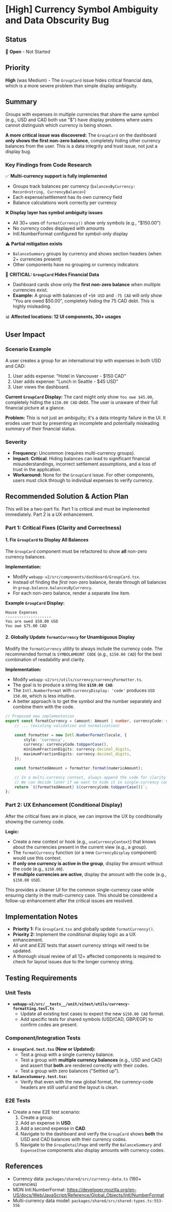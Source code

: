 # [High] Currency Symbol Ambiguity and Data Obscurity Bug

## Status
🔴 **Open** - Not Started

## Priority
**High** (was Medium) - The `GroupCard` issue hides critical financial data, which is a more severe problem than simple display ambiguity.

## Summary
Groups with expenses in multiple currencies that share the same symbol (e.g., USD and CAD both use "$") have display problems where users cannot distinguish which currency is being shown.

**A more critical issue was discovered:** The `GroupCard` on the dashboard **only shows the first non-zero balance**, completely hiding other currency balances from the user. This is a data integrity and trust issue, not just a display bug.

### Key Findings from Code Research

✅ **Multi-currency support is fully implemented**
- Groups track balances per currency (`balancesByCurrency: Record<string, CurrencyBalance>`)
- Each expense/settlement has its own currency field
- Balance calculations work correctly per currency

❌ **Display layer has symbol ambiguity issues**
- All 30+ uses of `formatCurrency()` show only symbols (e.g., "$150.00")
- No currency codes displayed with amounts
- Intl.NumberFormat configured for symbol-only display

⚠️ **Partial mitigation exists**
- `BalanceSummary` groups by currency and shows section headers (when 2+ currencies present)
- Other components have no grouping or currency indicators

🔴 **CRITICAL: `GroupCard` Hides Financial Data**
- Dashboard cards show only the **first non-zero balance** when multiple currencies exist.
- **Example:** A group with balances of `+50 USD` and `-75 CAD` will only show "You are owed $50.00", completely hiding the 75 CAD debt. This is highly misleading.

📊 **Affected locations: 12 UI components, 30+ usages**

## User Impact

### Scenario Example

A user creates a group for an international trip with expenses in both USD and CAD:

1. User adds expense: "Hotel in Vancouver - $150 CAD"
2. User adds expense: "Lunch in Seattle - $45 USD"
3. User views the dashboard.

**Current `GroupCard` Display:**
The card might only show `You owe $45.00`, completely hiding the `$150.00 CAD` debt. The user is unaware of their full financial picture at a glance.

**Problem:** This is not just an ambiguity; it's a data integrity failure in the UI. It erodes user trust by presenting an incomplete and potentially misleading summary of their financial status.

### Severity

- **Frequency:** Uncommon (requires multi-currency groups).
- **Impact:** **Critical**. Hiding balances can lead to significant financial misunderstandings, incorrect settlement assumptions, and a loss of trust in the application.
- **Workaround:** None for the `GroupCard` issue. For other components, users must click through to individual expenses to verify currency.

## Recommended Solution & Action Plan

This will be a two-part fix. Part 1 is critical and must be implemented immediately. Part 2 is a UX enhancement.

### Part 1: Critical Fixes (Clarity and Correctness)

#### 1. Fix `GroupCard` to Display All Balances
The `GroupCard` component must be refactored to show **all** non-zero currency balances.

**Implementation:**
- Modify `webapp-v2/src/components/dashboard/GroupCard.tsx`.
- Instead of finding the *first* non-zero balance, iterate through *all* balances in `group.balance.balancesByCurrency`.
- For each non-zero balance, render a separate line item.

**Example `GroupCard` Display:**
```
House Expenses
--------------------
You are owed $50.00 USD
You owe $75.00 CAD
```

#### 2. Globally Update `formatCurrency` for Unambiguous Display
Modify the `formatCurrency` utility to always include the currency code. The recommended format is `SYMBOLAMOUNT CODE` (e.g., `$150.00 CAD`) for the best combination of readability and clarity.

**Implementation:**
- Modify `webapp-v2/src/utils/currency/currencyFormatter.ts`.
- The goal is to produce a string like **`$150.00 CAD`**.
- The `Intl.NumberFormat` with `currencyDisplay: 'code'` produces `USD 150.00`, which is less intuitive.
- A better approach is to get the symbol and the number separately and combine them with the code.

```typescript
// Proposed new implementation
export const formatCurrency = (amount: Amount | number, currencyCode: string, options: FormatOptions = {}): string => {
    // ... (existing validation and normalization)

    const formatter = new Intl.NumberFormat(locale, {
        style: 'currency',
        currency: currencyCode.toUpperCase(),
        minimumFractionDigits: currency.decimal_digits,
        maximumFractionDigits: currency.decimal_digits,
    });

    const formattedAmount = formatter.format(numericAmount);

    // In a multi-currency context, always append the code for clarity.
    // We can decide later if we want to hide it in single-currency contexts.
    return `${formattedAmount} ${currencyCode.toUpperCase()}`;
};
```

### Part 2: UX Enhancement (Conditional Display)

After the critical fixes are in place, we can improve the UX by conditionally showing the currency code.

**Logic:**
- Create a new context or hook (e.g., `useCurrencyContext`) that knows about the currencies present in the current view (e.g., a group).
- The `formatCurrency` function (or a new `CurrencyDisplay` component) would use this context.
- **If only one currency is active in the group**, display the amount without the code (e.g., `$150.00`).
- **If multiple currencies are active**, display the amount with the code (e.g., `$150.00 USD`).

This provides a cleaner UI for the common single-currency case while ensuring clarity in the multi-currency case. This should be considered a follow-up enhancement after the critical issues are resolved.

## Implementation Notes

- **Priority 1:** Fix `GroupCard.tsx` and globally update `formatCurrency()`.
- **Priority 2:** Implement the conditional display logic as a UX enhancement.
- All unit and E2E tests that assert currency strings will need to be updated.
- A thorough visual review of all 12+ affected components is required to check for layout issues due to the longer currency string.

## Testing Requirements

### Unit Tests
- **`webapp-v2/src/__tests__/unit/vitest/utils/currency-formatting.test.ts`**
  - Update all existing test cases to expect the new `$150.00 CAD` format.
  - Add specific tests for shared symbols (USD/CAD, GBP/EGP) to confirm codes are present.

### Component/Integration Tests
- **`GroupCard.test.tsx` (New or Updated):**
  - Test a group with a single currency balance.
  - Test a group with **multiple currency balances** (e.g., USD and CAD) and assert that **both** are rendered correctly with their codes.
  - Test a group with zero balances ("Settled up").
- **`BalanceSummary.test.tsx`:**
  - Verify that even with the new global format, the currency-code headers are still useful and the layout is clean.

### E2E Tests
- Create a new E2E test scenario:
  1. Create a group.
  2. Add an expense in **USD**.
  3. Add a second expense in **CAD**.
  4. Navigate to the dashboard and verify the `GroupCard` shows **both** the USD and CAD balances with their currency codes.
  5. Navigate to the `GroupDetailPage` and verify the `BalanceSummary` and `ExpenseItem` components also display amounts with currency codes.

## References

- Currency data: `packages/shared/src/currency-data.ts` (160+ currencies)
- MDN Intl.NumberFormat: https://developer.mozilla.org/en-US/docs/Web/JavaScript/Reference/Global_Objects/Intl/NumberFormat
- Multi-currency data model: `packages/shared/src/shared-types.ts:553-556`
